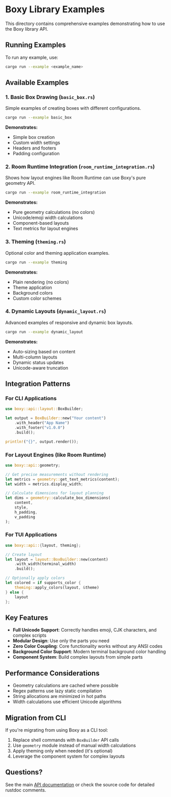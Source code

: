 # Boxy Library Examples

This directory contains comprehensive examples demonstrating how to use the Boxy library API.

## Running Examples

To run any example, use:

```bash
cargo run --example <example_name>
```

## Available Examples

### 1. Basic Box Drawing (`basic_box.rs`)

Simple examples of creating boxes with different configurations.

```bash
cargo run --example basic_box
```

**Demonstrates:**
- Simple box creation
- Custom width settings
- Headers and footers
- Padding configuration

### 2. Room Runtime Integration (`room_runtime_integration.rs`)

Shows how layout engines like Room Runtime can use Boxy's pure geometry API.

```bash
cargo run --example room_runtime_integration
```

**Demonstrates:**
- Pure geometry calculations (no colors)
- Unicode/emoji width calculations
- Component-based layouts
- Text metrics for layout engines

### 3. Theming (`theming.rs`)

Optional color and theming application examples.

```bash
cargo run --example theming
```

**Demonstrates:**
- Plain rendering (no colors)
- Theme application
- Background colors
- Custom color schemes

### 4. Dynamic Layouts (`dynamic_layout.rs`)

Advanced examples of responsive and dynamic box layouts.

```bash
cargo run --example dynamic_layout
```

**Demonstrates:**
- Auto-sizing based on content
- Multi-column layouts
- Dynamic status updates
- Unicode-aware truncation

## Integration Patterns

### For CLI Applications

```rust
use boxy::api::layout::BoxBuilder;

let output = BoxBuilder::new("Your content")
    .with_header("App Name")
    .with_footer("v1.0.0")
    .build();

println!("{}", output.render());
```

### For Layout Engines (like Room Runtime)

```rust
use boxy::api::geometry;

// Get precise measurements without rendering
let metrics = geometry::get_text_metrics(content);
let width = metrics.display_width;

// Calculate dimensions for layout planning
let dims = geometry::calculate_box_dimensions(
    content,
    style,
    h_padding,
    v_padding
);
```

### For TUI Applications

```rust
use boxy::api::{layout, theming};

// Create layout
let layout = layout::BoxBuilder::new(content)
    .with_width(terminal_width)
    .build();

// Optionally apply colors
let colored = if supports_color {
    theming::apply_colors(layout, &theme)
} else {
    layout
};
```

## Key Features

- **Full Unicode Support**: Correctly handles emoji, CJK characters, and complex scripts
- **Modular Design**: Use only the parts you need
- **Zero Color Coupling**: Core functionality works without any ANSI codes
- **Background Color Support**: Modern terminal background color handling
- **Component System**: Build complex layouts from simple parts

## Performance Considerations

- Geometry calculations are cached where possible
- Regex patterns use lazy static compilation
- String allocations are minimized in hot paths
- Width calculations use efficient Unicode algorithms

## Migration from CLI

If you're migrating from using Boxy as a CLI tool:

1. Replace shell commands with `BoxBuilder` API calls
2. Use `geometry` module instead of manual width calculations
3. Apply theming only when needed (it's optional)
4. Leverage the component system for complex layouts

## Questions?

See the main [API documentation](../API_README.md) or check the source code for detailed rustdoc comments.